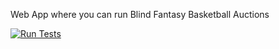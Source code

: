 Web App where you can run Blind Fantasy Basketball Auctions

[![Run Tests](https://github.com/HarmanHans/BlindAuctionMVP/actions/workflows/test.yml/badge.svg)](https://github.com/HarmanHans/BlindAuctionMVP/actions/workflows/test.yml)
